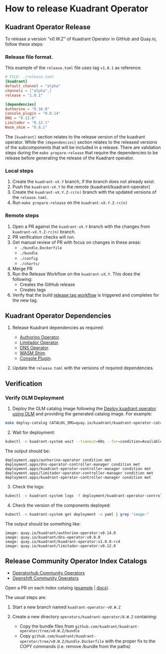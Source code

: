 # How to release Kuadrant Operator

## Kuadrant Operator Release

To release a version _“v0.W.Z”_ of Kuadrant Operator in GitHub and Quay.io, follow these steps:

### Release file format.
This example of the `release.toml` file uses tag `v1.0.1` as reference.

```toml
# FILE: ./release.toml
[kuadrant]
default_channel = "alpha"
channels = ["alpha",]
release = "1.0.1"

[dependencies]
Authorino = "0.16.0"
Console_plugin = "0.0.14"
DNS = "0.12.0"
Limitador = "0.12.1"
Wasm_shim = "0.8.1"
```
The `[kuadrant]` section relates to the release version of the kuadrant operator.
While the `[dependencies]` section relates to the released versions of the subcomponents that will be included in a release.
There are validation steps during the `make prepare-release` that require the dependencies to be release before generating the release of the Kuadrant operator.


### Local steps

1. Create the `kuadrant-vX.Y` branch, if the branch does not already exist. 
2. Push the `kuadrant-vX.Y` to the remote (kuadrant/kuadrant-operator)
3. Create the `kuadrant-vX.Y.Z-rc(n)` branch with the updated versions of the `release.toml`.
4. Run `make prepare-release` on the `kuadrant-vX.Y.Z-rc(n)` 


### Remote steps

1. Open a PR against the `kuadrant-vX.Y` branch with the changes from `kuadrant-vX.Y.Z-rc(n)` branch. 
2. PR verification checks will run.
3. Get manual review of PR with focus on changes in these areas:
   * `./bundle.Dockerfile`
   * `./bundle`
   * `./config`
   * `./charts/`
4. Merge PR
5. Run the Release Workflow on the `kuadrant-vX.Y`. This does the following:
   * Creates the GitHub release
   * Creates tags
6. Verify that the build [release tag workflow](https://github.com/Kuadrant/kuadrant-operator/actions/workflows/build-images-for-tag-release.yaml) is triggered and completes for the new tag.

## Kuadrant Operator Dependencies

1. Release Kuadrant dependencies as required:
   * [Authorino Operator](https://github.com/Kuadrant/authorino-operator/blob/main/RELEASE.md).
   * [Limitador Operator](https://github.com/Kuadrant/limitador-operator/blob/main/RELEASE.md).
   * [DNS Operator](https://github.com/Kuadrant/dns-operator/blob/main/docs/RELEASE.md).
   * [WASM Shim](https://github.com/Kuadrant/wasm-shim/).
   * [Console Plugin](https://github.com/Kuadrant/kuadrant-console-plugin).

2. Update the `release.toml` with the versions of required dependencies.



## Verification 
### Verify OLM Deployment

1. Deploy the OLM catalog image following the [Deploy kuadrant operator using OLM](/doc/development.md#deploy-kuadrant-operator-using-olm) and providing the generated catalog image. For example:
```sh
make deploy-catalog CATALOG_IMG=quay.io/kuadrant/kuadrant-operator-catalog:v1.0.0-rc4
```

2. Wait for deployment:
```sh
kubectl -n kuadrant-system wait --timeout=60s --for=condition=Available deployments --all
```

The output should be:

```
deployment.apps/authorino-operator condition met
deployment.apps/dns-operator-controller-manager condition met
deployment.apps/kuadrant-operator-controller-manager condition met
deployment.apps/limitador-operator-controller-manager condition met
deployment.apps/kuadrant-operator-controller-manager condition met
```

3. Check the logs:
```sh
kubectl -n kuadrant-system logs -f deployment/kuadrant-operator-controller-manager
```

4. Check the version of the components deployed:
```sh
kubectl -n kuadrant-system get deployment -o yaml | grep "image:"
```
The output should be something like:

```
image: quay.io/kuadrant/authorino-operator:v0.14.0
image: quay.io/kuadrant/dns-operator:v0.8.0
image: quay.io/kuadrant/kuadrant-operator:v1.0.0-rc4
image: quay.io/kuadrant/limitador-operator:v0.12.0
```

## Release Community Operator Index Catalogs

- [Operatorhub Community Operators](https://github.com/k8s-operatorhub/community-operators)
- [Openshift Community Operators](http://github.com/redhat-openshift-ecosystem/community-operators-prod)

Open a PR on each index catalog ([example](https://github.com/redhat-openshift-ecosystem/community-operators-prod/pull/1595) |
[docs](https://redhat-openshift-ecosystem.github.io/community-operators-prod/operator-release-process/)).

The usual steps are:

1. Start a new branch named `kuadrant-operator-v0.W.Z`

2. Create a new directory `operators/kuadrant-operator/0.W.Z` containing:

    * Copy the bundle files from `github.com/kuadrant/kuadrant-operator/tree/v0.W.Z/bundle`
    * Copy `github.com/kuadrant/kuadrant-operator/tree/v0.W.Z/bundle.Dockerfile` with the proper fix to the COPY commands
      (i.e. remove /bundle from the paths)

